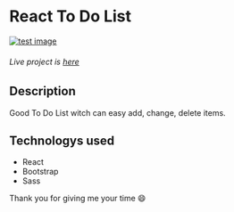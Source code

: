 # React To Do List
[![test image](https://github.com/Kepitss/ReactToDoList/blob/main/react-todo-list.png?raw=true)](https://amazing-darwin-e971f7.netlify.app/) 
###### Live project is [here](https://amazing-darwin-e971f7.netlify.app/)

## Description
Good To Do List witch can easy add, change, delete items.

## Technologys used
- React
- Bootstrap
- Sass

Thank you for giving me your time :smile:

